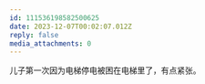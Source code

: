 ```yaml
---
id: 111536198582500625
date: 2023-12-07T00:02:07.012Z
reply: false
media_attachments: 0
---
```


儿子第一次因为电梯停电被困在电梯里了，有点紧张。

